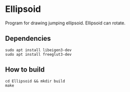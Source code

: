 # Ellipsoid
Program for drawing jumping ellipsoid. Ellipsoid can rotate.

## Dependencies
```
sudo apt install libeigen3-dev
sudo apt install freeglut3-dev
```

## How to build
```
cd Ellipsoid && mkdir build
make
```
